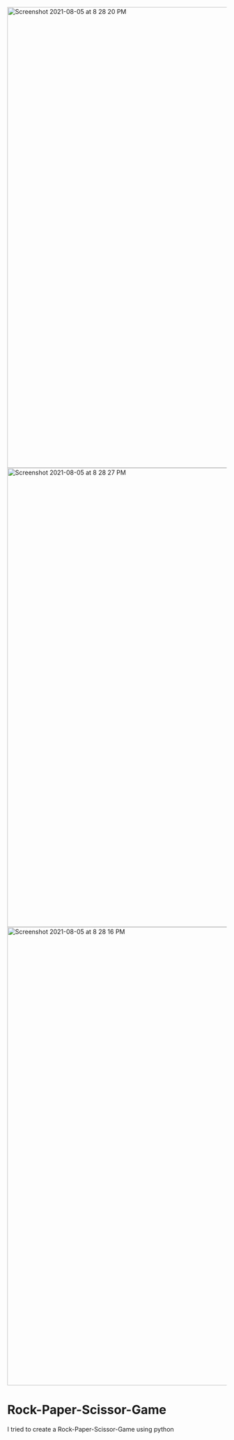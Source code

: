 <img width="1057" alt="Screenshot 2021-08-05 at 8 28 20 PM" src="https://user-images.githubusercontent.com/57124634/128372784-8c992d16-8009-44f1-b1b0-06d90475b412.png"><img width="1053" alt="Screenshot 2021-08-05 at 8 28 27 PM" src="https://user-images.githubusercontent.com/57124634/128372856-149fbcc0-094b-49e1-bc8d-caaccc8d298a.png">
<img width="1051" alt="Screenshot 2021-08-05 at 8 28 16 PM" src="https://user-images.githubusercontent.com/57124634/128372867-9456a686-b408-4ff1-8cfc-55874a6d5e92.png">

# Rock-Paper-Scissor-Game
I tried to create a Rock-Paper-Scissor-Game using python
